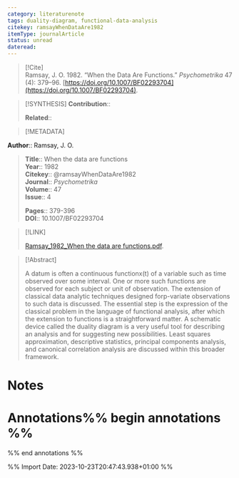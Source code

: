 ```yaml
---
category: literaturenote
tags: duality-diagram, functional-data-analysis
citekey: ramsayWhenDataAre1982
itemType: journalArticle
status: unread  
dateread:  
---
```


> [!Cite]  
> Ramsay, J. O. 1982. “When the Data Are Functions.” _Psychometrika_ 47 (4): 379–96. [https://doi.org/10.1007/BF02293704](https://doi.org/10.1007/BF02293704).

> [!SYNTHESIS] 
>**Contribution**::
>
>**Related**:: 
>

> [!METADATA]  
>
**Author**:: Ramsay, J. O.<br>
> **Title**:: When the data are functions    
> **Year**:: 1982     
> **Citekey**:: @ramsayWhenDataAre1982    
>**Journal**:: *Psychometrika*    
>**Volume**:: 47    
>**Issue**:: 4     
>    
>    
>     
> **Pages**:: 379-396    
>**DOI**:: 10.1007/BF02293704    
>

> [!LINK] 
>
> [Ramsay_1982_When the data are functions.pdf](file:///Users/steven/Library/CloudStorage/GoogleDrive-steven.golovkine@ul.ie/My%20Drive/bibliography/Psychometrika/1982/Ramsay_1982_When%20the%20data%20are%20functions.pdf).

>[!Abstract]
>
>A datum is often a continuous functionx(t) of a variable such as time observed over some interval. One or more such functions are observed for each subject or unit of observation. The extension of classical data analytic techniques designed forp-variate observations to such data is discussed. The essential step is the expression of the classical problem in the language of functional analysis, after which the extension to functions is a straightforward matter. A schematic device called the duality diagram is a very useful tool for describing an analysis and for suggesting new possibilities. Least squares approximation, descriptive statistics, principal components analysis, and canonical correlation analysis are discussed within this broader framework.
>>


# Notes<br>
# Annotations%% begin annotations %%  
 
  
%% end annotations %%

%% Import Date: 2023-10-23T20:47:43.938+01:00 %%
